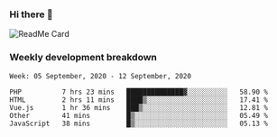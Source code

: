 ### Hi there 👋

<!--
**itzcy/itzcy** is a ✨ _special_ ✨ repository because its `README.md` (this file) appears on your GitHub profile.

Here are some ideas to get you started:

- 🔭 I’m currently working on ...
- 🌱 I’m currently learning ...
- 👯 I’m looking to collaborate on ...
- 🤔 I’m looking for help with ...
- 💬 Ask me about ...
- 📫 How to reach me: ...
- 😄 Pronouns: ...
- ⚡ Fun fact: ...
-->
![ReadMe Card](https://github-readme-stats.vercel.app/api?username=itzcy&show_icons=true&title_color=2d3198&icon_color=797cb8&text_color=24292e&bg_color=f6f8fa)

### Weekly development breakdown
<!--START_SECTION:waka-->
```text
Week: 05 September, 2020 - 12 September, 2020

PHP          7 hrs 23 mins   ██████████████▓░░░░░░░░░░   58.90 % 
HTML         2 hrs 11 mins   ████▒░░░░░░░░░░░░░░░░░░░░   17.41 % 
Vue.js       1 hr 36 mins    ███▒░░░░░░░░░░░░░░░░░░░░░   12.81 % 
Other        41 mins         █▒░░░░░░░░░░░░░░░░░░░░░░░   05.49 % 
JavaScript   38 mins         █▒░░░░░░░░░░░░░░░░░░░░░░░   05.13 % 
```
<!--END_SECTION:waka-->
